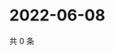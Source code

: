 # 2022-06-08

共 0 条

<!-- BEGIN WEIBO -->
<!-- 最后更新时间 Wed Jun 08 2022 12:18:00 GMT+0800 (China Standard Time) -->

<!-- END WEIBO -->
